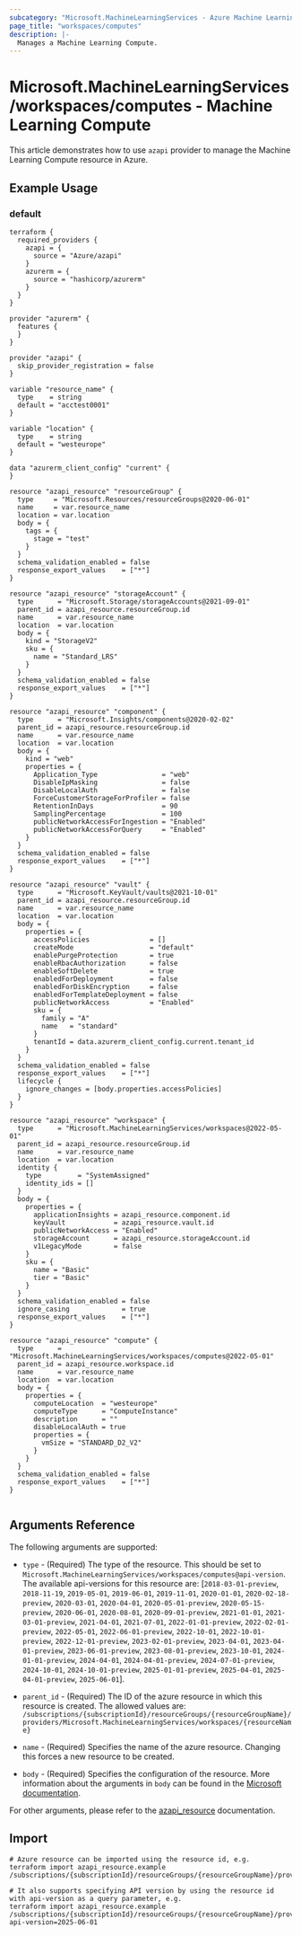 ```yaml
---
subcategory: "Microsoft.MachineLearningServices - Azure Machine Learning"
page_title: "workspaces/computes"
description: |-
  Manages a Machine Learning Compute.
---
```


# Microsoft.MachineLearningServices/workspaces/computes - Machine Learning Compute

This article demonstrates how to use `azapi` provider to manage the Machine Learning Compute resource in Azure.

## Example Usage

### default

```hcl
terraform {
  required_providers {
    azapi = {
      source = "Azure/azapi"
    }
    azurerm = {
      source = "hashicorp/azurerm"
    }
  }
}

provider "azurerm" {
  features {
  }
}

provider "azapi" {
  skip_provider_registration = false
}

variable "resource_name" {
  type    = string
  default = "acctest0001"
}

variable "location" {
  type    = string
  default = "westeurope"
}

data "azurerm_client_config" "current" {
}

resource "azapi_resource" "resourceGroup" {
  type     = "Microsoft.Resources/resourceGroups@2020-06-01"
  name     = var.resource_name
  location = var.location
  body = {
    tags = {
      stage = "test"
    }
  }
  schema_validation_enabled = false
  response_export_values    = ["*"]
}

resource "azapi_resource" "storageAccount" {
  type      = "Microsoft.Storage/storageAccounts@2021-09-01"
  parent_id = azapi_resource.resourceGroup.id
  name      = var.resource_name
  location  = var.location
  body = {
    kind = "StorageV2"
    sku = {
      name = "Standard_LRS"
    }
  }
  schema_validation_enabled = false
  response_export_values    = ["*"]
}

resource "azapi_resource" "component" {
  type      = "Microsoft.Insights/components@2020-02-02"
  parent_id = azapi_resource.resourceGroup.id
  name      = var.resource_name
  location  = var.location
  body = {
    kind = "web"
    properties = {
      Application_Type                = "web"
      DisableIpMasking                = false
      DisableLocalAuth                = false
      ForceCustomerStorageForProfiler = false
      RetentionInDays                 = 90
      SamplingPercentage              = 100
      publicNetworkAccessForIngestion = "Enabled"
      publicNetworkAccessForQuery     = "Enabled"
    }
  }
  schema_validation_enabled = false
  response_export_values    = ["*"]
}

resource "azapi_resource" "vault" {
  type      = "Microsoft.KeyVault/vaults@2021-10-01"
  parent_id = azapi_resource.resourceGroup.id
  name      = var.resource_name
  location  = var.location
  body = {
    properties = {
      accessPolicies               = []
      createMode                   = "default"
      enablePurgeProtection        = true
      enableRbacAuthorization      = false
      enableSoftDelete             = true
      enabledForDeployment         = false
      enabledForDiskEncryption     = false
      enabledForTemplateDeployment = false
      publicNetworkAccess          = "Enabled"
      sku = {
        family = "A"
        name   = "standard"
      }
      tenantId = data.azurerm_client_config.current.tenant_id
    }
  }
  schema_validation_enabled = false
  response_export_values    = ["*"]
  lifecycle {
    ignore_changes = [body.properties.accessPolicies]
  }
}

resource "azapi_resource" "workspace" {
  type      = "Microsoft.MachineLearningServices/workspaces@2022-05-01"
  parent_id = azapi_resource.resourceGroup.id
  name      = var.resource_name
  location  = var.location
  identity {
    type         = "SystemAssigned"
    identity_ids = []
  }
  body = {
    properties = {
      applicationInsights = azapi_resource.component.id
      keyVault            = azapi_resource.vault.id
      publicNetworkAccess = "Enabled"
      storageAccount      = azapi_resource.storageAccount.id
      v1LegacyMode        = false
    }
    sku = {
      name = "Basic"
      tier = "Basic"
    }
  }
  schema_validation_enabled = false
  ignore_casing             = true
  response_export_values    = ["*"]
}

resource "azapi_resource" "compute" {
  type      = "Microsoft.MachineLearningServices/workspaces/computes@2022-05-01"
  parent_id = azapi_resource.workspace.id
  name      = var.resource_name
  location  = var.location
  body = {
    properties = {
      computeLocation  = "westeurope"
      computeType      = "ComputeInstance"
      description      = ""
      disableLocalAuth = true
      properties = {
        vmSize = "STANDARD_D2_V2"
      }
    }
  }
  schema_validation_enabled = false
  response_export_values    = ["*"]
}


```



## Arguments Reference

The following arguments are supported:

* `type` - (Required) The type of the resource. This should be set to `Microsoft.MachineLearningServices/workspaces/computes@api-version`. The available api-versions for this resource are: [`2018-03-01-preview`, `2018-11-19`, `2019-05-01`, `2019-06-01`, `2019-11-01`, `2020-01-01`, `2020-02-18-preview`, `2020-03-01`, `2020-04-01`, `2020-05-01-preview`, `2020-05-15-preview`, `2020-06-01`, `2020-08-01`, `2020-09-01-preview`, `2021-01-01`, `2021-03-01-preview`, `2021-04-01`, `2021-07-01`, `2022-01-01-preview`, `2022-02-01-preview`, `2022-05-01`, `2022-06-01-preview`, `2022-10-01`, `2022-10-01-preview`, `2022-12-01-preview`, `2023-02-01-preview`, `2023-04-01`, `2023-04-01-preview`, `2023-06-01-preview`, `2023-08-01-preview`, `2023-10-01`, `2024-01-01-preview`, `2024-04-01`, `2024-04-01-preview`, `2024-07-01-preview`, `2024-10-01`, `2024-10-01-preview`, `2025-01-01-preview`, `2025-04-01`, `2025-04-01-preview`, `2025-06-01`].

* `parent_id` - (Required) The ID of the azure resource in which this resource is created. The allowed values are:  
  `/subscriptions/{subscriptionId}/resourceGroups/{resourceGroupName}/providers/Microsoft.MachineLearningServices/workspaces/{resourceName}`

* `name` - (Required) Specifies the name of the azure resource. Changing this forces a new resource to be created.

* `body` - (Required) Specifies the configuration of the resource. More information about the arguments in `body` can be found in the [Microsoft documentation](https://learn.microsoft.com/en-us/azure/templates/Microsoft.MachineLearningServices/workspaces/computes?pivots=deployment-language-terraform).

For other arguments, please refer to the [azapi_resource](https://registry.terraform.io/providers/Azure/azapi/latest/docs/resources/resource) documentation.

## Import

 ```shell
 # Azure resource can be imported using the resource id, e.g.
 terraform import azapi_resource.example /subscriptions/{subscriptionId}/resourceGroups/{resourceGroupName}/providers/Microsoft.MachineLearningServices/workspaces/{resourceName}/computes/{resourceName}
 
 # It also supports specifying API version by using the resource id with api-version as a query parameter, e.g.
 terraform import azapi_resource.example /subscriptions/{subscriptionId}/resourceGroups/{resourceGroupName}/providers/Microsoft.MachineLearningServices/workspaces/{resourceName}/computes/{resourceName}?api-version=2025-06-01
 ```
